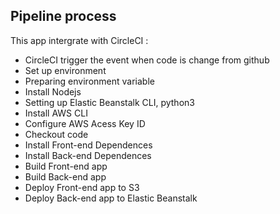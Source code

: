 ## Pipeline process

This app intergrate with CircleCI :
- CircleCI trigger the event when code is change from github 
- Set up environment
- Preparing environment variable
- Install Nodejs
- Setting up Elastic Beanstalk CLI, python3
- Install AWS CLI
- Configure AWS Acess Key ID
- Checkout code
- Install Front-end Dependences
- Install Back-end Dependences
- Build Front-end app
- Build Back-end app
- Deploy Front-end app to S3
- Deploy Back-end app to Elastic Beanstalk